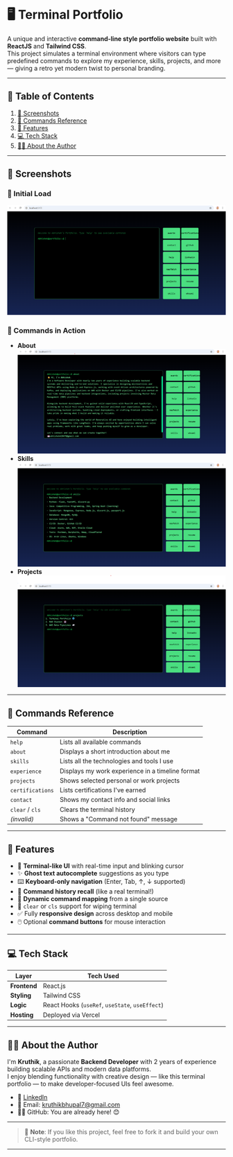 # 🖥️ Terminal Portfolio

A unique and interactive **command-line style portfolio website** built with **ReactJS** and **Tailwind CSS**.  
This project simulates a terminal environment where visitors can type predefined commands to explore my experience, skills, projects, and more — giving a retro yet modern twist to personal branding.

---

## 📑 Table of Contents

1. [📸 Screenshots](#-screenshots)  
2. [🧠 Commands Reference](#-commands-reference)  
3. [🚀 Features](#-features)  
4. [💻 Tech Stack](#-tech-stack)  
5. [🙋‍♂️ About the Author](#-about-the-author)  

---

## 📸 Screenshots

### 🔹 Initial Load  
![Initial Load](./screenshots/initial-load.png)

### 🔹 Commands in Action  
- **About**  
  ![About Command](./screenshots/about.png)
- **Skills**  
  ![Skills Command](./screenshots/skills.png)
- **Projects**  
  ![Projects Command](./screenshots/projects.png)

---

## 🧠 Commands Reference

| Command          | Description                                        |
|------------------|----------------------------------------------------|
| `help`           | Lists all available commands                       |
| `about`          | Displays a short introduction about me            |
| `skills`         | Lists all the technologies and tools I use        |
| `experience`     | Displays my work experience in a timeline format  |
| `projects`       | Shows selected personal or work projects          |
| `certifications` | Lists certifications I've earned                  |
| `contact`        | Shows my contact info and social links            |
| `clear` / `cls`  | Clears the terminal history                       |
| *(invalid)*      | Shows a "Command not found" message               |

---

## 🚀 Features

- 🎨 **Terminal-like UI** with real-time input and blinking cursor  
- ✨ **Ghost text autocomplete** suggestions as you type  
- ⌨️ **Keyboard-only navigation** (Enter, Tab, ↑, ↓ supported)  
- 🧾 **Command history recall** (like a real terminal!)  
- 🧠 **Dynamic command mapping** from a single source  
- 🧼 `clear` or `cls` support for wiping terminal  
- ✅ Fully **responsive design** across desktop and mobile  
- 🖱️ Optional **command buttons** for mouse interaction  

---

## 💻 Tech Stack

| Layer         | Tech Used                                 |
|---------------|--------------------------------------------|
| **Frontend**  | React.js                                   |
| **Styling**   | Tailwind CSS                               |
| **Logic**     | React Hooks (`useRef`, `useState`, `useEffect`) |
| **Hosting**   | Deployed via Vercel                        |

---

## 🙋‍♂️ About the Author

I'm **Kruthik**, a passionate **Backend Developer** with 2 years of experience building scalable APIs and modern data platforms.  
I enjoy blending functionality with creative design — like this terminal portfolio — to make developer-focused UIs feel awesome.

- 🔗 [LinkedIn](https://www.linkedin.com/in/kruthik-b-14a085215/)  
- 📧 Email: kruthikbhupal7@gmail.com  
- 🧑‍💻 GitHub: You are already here! 😊  

---

> 📌 **Note**: If you like this project, feel free to fork it and build your own CLI-style portfolio.

---
